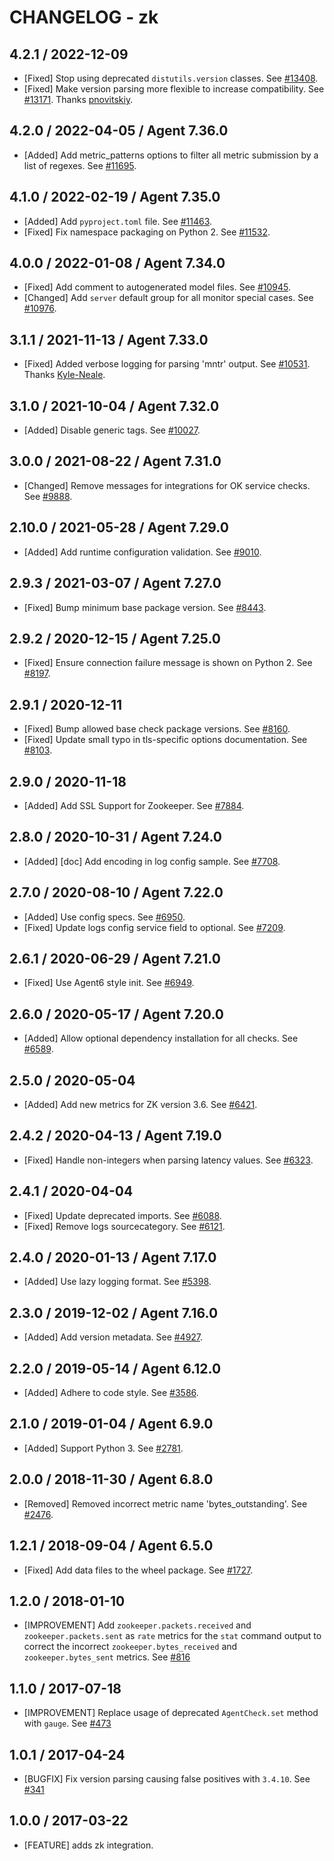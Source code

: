 # CHANGELOG - zk

## 4.2.1 / 2022-12-09

* [Fixed] Stop using deprecated `distutils.version` classes. See [#13408](https://github.com/DataDog/integrations-core/pull/13408).
* [Fixed] Make version parsing more flexible to increase compatibility. See [#13171](https://github.com/DataDog/integrations-core/pull/13171). Thanks [pnovitskiy](https://github.com/pnovitskiy).

## 4.2.0 / 2022-04-05 / Agent 7.36.0

* [Added] Add metric_patterns options to filter all metric submission by a list of regexes. See [#11695](https://github.com/DataDog/integrations-core/pull/11695).

## 4.1.0 / 2022-02-19 / Agent 7.35.0

* [Added] Add `pyproject.toml` file. See [#11463](https://github.com/DataDog/integrations-core/pull/11463).
* [Fixed] Fix namespace packaging on Python 2. See [#11532](https://github.com/DataDog/integrations-core/pull/11532).

## 4.0.0 / 2022-01-08 / Agent 7.34.0

* [Fixed] Add comment to autogenerated model files. See [#10945](https://github.com/DataDog/integrations-core/pull/10945).
* [Changed] Add `server` default group for all monitor special cases. See [#10976](https://github.com/DataDog/integrations-core/pull/10976).

## 3.1.1 / 2021-11-13 / Agent 7.33.0

* [Fixed] Added verbose logging for parsing 'mntr' output. See [#10531](https://github.com/DataDog/integrations-core/pull/10531). Thanks [Kyle-Neale](https://github.com/Kyle-Neale).

## 3.1.0 / 2021-10-04 / Agent 7.32.0

* [Added] Disable generic tags. See [#10027](https://github.com/DataDog/integrations-core/pull/10027).

## 3.0.0 / 2021-08-22 / Agent 7.31.0

* [Changed] Remove messages for integrations for OK service checks. See [#9888](https://github.com/DataDog/integrations-core/pull/9888).

## 2.10.0 / 2021-05-28 / Agent 7.29.0

* [Added] Add runtime configuration validation. See [#9010](https://github.com/DataDog/integrations-core/pull/9010).

## 2.9.3 / 2021-03-07 / Agent 7.27.0

* [Fixed] Bump minimum base package version. See [#8443](https://github.com/DataDog/integrations-core/pull/8443).

## 2.9.2 / 2020-12-15 / Agent 7.25.0

* [Fixed] Ensure connection failure message is shown on Python 2. See [#8197](https://github.com/DataDog/integrations-core/pull/8197).

## 2.9.1 / 2020-12-11

* [Fixed] Bump allowed base check package versions. See [#8160](https://github.com/DataDog/integrations-core/pull/8160).
* [Fixed] Update small typo in tls-specific options documentation. See [#8103](https://github.com/DataDog/integrations-core/pull/8103).

## 2.9.0 / 2020-11-18

* [Added] Add SSL Support for Zookeeper. See [#7884](https://github.com/DataDog/integrations-core/pull/7884).

## 2.8.0 / 2020-10-31 / Agent 7.24.0

* [Added] [doc] Add encoding in log config sample. See [#7708](https://github.com/DataDog/integrations-core/pull/7708).

## 2.7.0 / 2020-08-10 / Agent 7.22.0

* [Added] Use config specs. See [#6950](https://github.com/DataDog/integrations-core/pull/6950).
* [Fixed] Update logs config service field to optional. See [#7209](https://github.com/DataDog/integrations-core/pull/7209).

## 2.6.1 / 2020-06-29 / Agent 7.21.0

* [Fixed] Use Agent6 style init. See [#6949](https://github.com/DataDog/integrations-core/pull/6949).

## 2.6.0 / 2020-05-17 / Agent 7.20.0

* [Added] Allow optional dependency installation for all checks. See [#6589](https://github.com/DataDog/integrations-core/pull/6589).

## 2.5.0 / 2020-05-04

* [Added] Add new metrics for ZK version 3.6. See [#6421](https://github.com/DataDog/integrations-core/pull/6421).

## 2.4.2 / 2020-04-13 / Agent 7.19.0

* [Fixed] Handle non-integers when parsing latency values. See [#6323](https://github.com/DataDog/integrations-core/pull/6323).

## 2.4.1 / 2020-04-04

* [Fixed] Update deprecated imports. See [#6088](https://github.com/DataDog/integrations-core/pull/6088).
* [Fixed] Remove logs sourcecategory. See [#6121](https://github.com/DataDog/integrations-core/pull/6121).

## 2.4.0 / 2020-01-13 / Agent 7.17.0

* [Added] Use lazy logging format. See [#5398](https://github.com/DataDog/integrations-core/pull/5398).

## 2.3.0 / 2019-12-02 / Agent 7.16.0

* [Added] Add version metadata. See [#4927](https://github.com/DataDog/integrations-core/pull/4927).

## 2.2.0 / 2019-05-14 / Agent 6.12.0

* [Added] Adhere to code style. See [#3586](https://github.com/DataDog/integrations-core/pull/3586).

## 2.1.0 / 2019-01-04 / Agent 6.9.0

* [Added] Support Python 3. See [#2781](https://github.com/DataDog/integrations-core/pull/2781).

## 2.0.0 / 2018-11-30 / Agent 6.8.0

* [Removed] Removed incorrect metric name 'bytes_outstanding'. See [#2476](https://github.com/DataDog/integrations-core/pull/2476).

## 1.2.1 / 2018-09-04 / Agent 6.5.0

* [Fixed] Add data files to the wheel package. See [#1727](https://github.com/DataDog/integrations-core/pull/1727).

## 1.2.0 / 2018-01-10

* [IMPROVEMENT] Add `zookeeper.packets.received` and `zookeeper.packets.sent` as `rate` metrics
  for the `stat` command output to correct the incorrect `zookeeper.bytes_received` and
  `zookeeper.bytes_sent` metrics. See [#816](https://github.com/DataDog/integrations-core/pull/816)

## 1.1.0 / 2017-07-18

* [IMPROVEMENT] Replace usage of deprecated `AgentCheck.set` method with `gauge`. See [#473](https://github.com/DataDog/integrations-core/issues/473)

## 1.0.1 / 2017-04-24

* [BUGFIX] Fix version parsing causing false positives with `3.4.10`. See [#341](https://github.com/DataDog/integrations-core/issues/341)

## 1.0.0 / 2017-03-22

* [FEATURE] adds zk integration.

